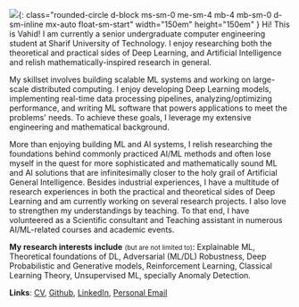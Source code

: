 ![](https://github.com/vahidzee.png){: class="rounded-circle d-block ms-sm-0 me-sm-4 mb-4 mb-sm-0 d-sm-inline mx-auto float-sm-start"  width="150em" height="150em" }
Hi! This is Vahid! I am currently a senior undergraduate computer engineering student at
Sharif University of Technology. I enjoy researching both the theoretical and practical sides of Deep Learning,
and Artificial Intelligence and relish mathematically-inspired research in general. 

My skillset involves building scalable ML systems and working on large-scale distributed computing.
I enjoy developing Deep Learning models, implementing real-time data processing pipelines, 
analyzing/optimizing performance, and writing ML software that powers applications to meet 
the problems' needs. To achieve these goals, I leverage my extensive engineering and mathematical background.

More than enjoying building ML and AI systems, I relish researching the foundations behind commonly practiced 
AI/ML methods and often lose myself in the quest for more sophisticated and mathematically sound ML and AI 
solutions that are infinitesimally closer to the holy grail of Artificial General Intelligence.
Besides industrial experiences, I have a multitude of research experiences in both the practical and 
theoretical sides of Deep Learning and am currently working on several research projects. I also love to
strengthen my understandings by teaching. To that end, I have volunteered as a Scientific consultant and 
Teaching assistant in numerous AI/ML-related courses and academic events.

**My research interests include** <small>(but are not limited to)</small>:
 Explainable ML, Theoretical foundations of DL, Adversarial (ML/DL) Robustness, Deep Probabilistic and Generative models, Reinforcement Learning, Classical Learning Theory, Unsupervised ML, specially Anomaly Detection.

**Links**: [CV](#), [Github](https://github.com/vahidzee), [LinkedIn](https://linkedin.com/in/vahidzee), 
[Personal Email](mailto:vahid98zee@gmail.com)
